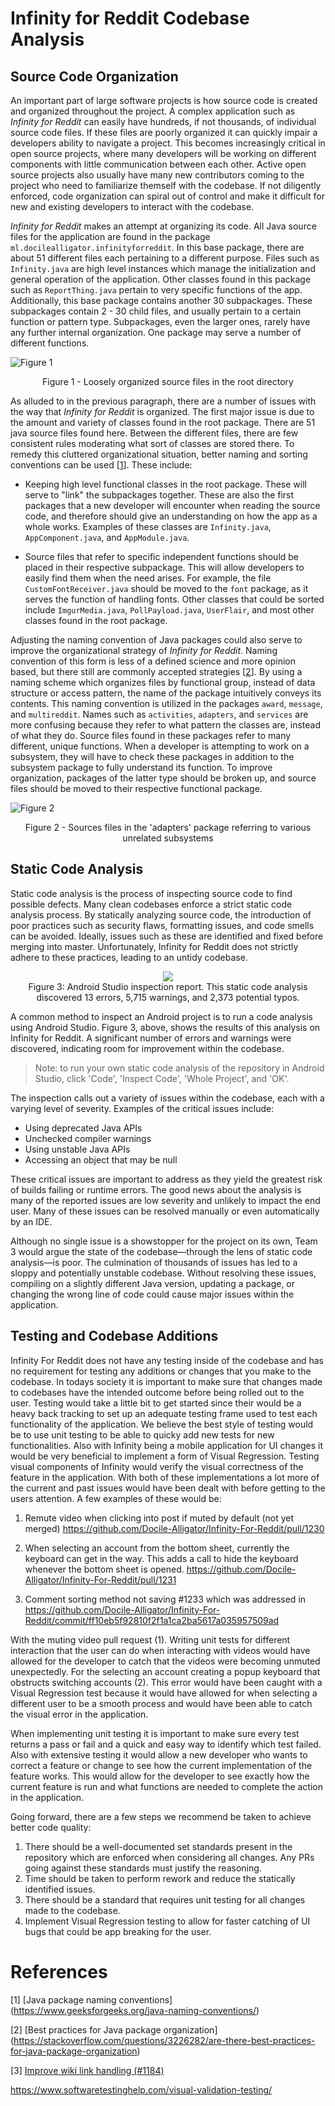 # Infinity for Reddit Codebase Analysis

## Source Code Organization

An important part of large software projects is how source code is created and organized throughout the project. A complex application such as *Infinity for Reddit* can easily have hundreds, if not thousands, of individual source code files. If these files are poorly organized it can quickly impair a developers ability to navigate a project. This becomes increasingly critical in open source projects, where many developers will be working on different components with little communication between each other. Active open source projects also usually have many new contributors coming to the project who need to familiarize themself with the codebase. If not diligently enforced, code organization can spiral out of control and make it difficult for new and existing developers to interact with the codebase.

*Infinity for Reddit* makes an attempt at organizing its code. All Java source files for the application are found in the package `ml.docilealligator.infinityforreddit`. In this base package, there are about 51 different files each pertaining to a different purpose. Files such as `Infinity.java` are high level instances which manage the initialization and general operation of the application. Other classes found in this package such as `ReportThing.java` pertain to very specific functions of the app. Additionally, this base package contains another 30 subpackages. These subpackages contain 2 - 30 child files, and usually pertain to a certain function or pattern type. Subpackages, even the larger ones, rarely have any further internal organization. One package may serve a number of different functions.

![Figure 1](./assets/root-directory.png)
<p align = "center">
Figure 1 - Loosely organized source files in the root directory
</p>

As alluded to in the previous paragraph, there are a number of issues with the way that *Infinity for Reddit* is organized. The first major issue is due to the amount and variety of classes found in the root package. There are 51 java source files found here. Between the different files, there are few consistent rules moderating what sort of classes are stored there. To remedy this cluttered organizational situation, better naming and sorting conventions can be used [[1](#references)]. These include:

- Keeping high level functional classes in the root package. These will serve to "link" the subpackages together. These are also the first packages that a new developer will encounter when reading the source code, and therefore should give an understanding on how the app as a whole works. Examples of these classes are `Infinity.java`, `AppComponent.java`, and `AppModule.java`.

- Source files that refer to specific independent functions should be placed in their respective subpackage. This will allow developers to easily find them when the need arises. For example, the file `CustomFontReceiver.java` should be moved to the `font` package, as it serves the function of handling fonts. Other classes that could be sorted include `ImgurMedia.java`, `PollPayload.java`, `UserFlair`, and most other classes found in the root package.

Adjusting the naming convention of Java packages could also serve to improve the organizational strategy of *Infinity for Reddit*. Naming convention of this form is less of a defined science and more opinion based, but there still are commonly accepted strategies [[2](#references)]. By using a naming scheme which organizes files by functional group, instead of data structure or access pattern, the name of the package intuitively conveys its contents. This naming convention is utilized in the packages `award`, `message`, and `multireddit`. Names such as `activities`, `adapters`, and `services` are more confusing because they refer to what pattern the classes are, instead of what they do. Source files found in these packages refer to many different, unique functions. When a developer is attempting to work on a subsystem, they will have to check these packages in addition to the subsystem package to fully understand its function. To improve organization, packages of the latter type should be broken up, and source files should be moved to their respective functional package.

![Figure 2](./assets/adapters.png)

<p align = "center">
Figure 2 - Sources files in the 'adapters' package referring to various unrelated subsystems
</p>

## Static Code Analysis

Static code analysis is the process of inspecting source code to find possible defects. Many clean codebases enforce a strict static code analysis process. By statically analyzing source code, the introduction of poor practices such as security flaws, formatting issues, and code smells can be avoided. Ideally, issues such as these are identified and fixed before merging into master. Unfortunately, Infinity for Reddit does not strictly adhere to these practices, leading to an untidy codebase.


<p align = "center">
<img src="./assets/android-studio-inspection-report.png"/><br>
Figure 3: Android Studio inspection report. This static code analysis discovered 13 errors, 5,715 warnings, and 2,373 potential typos.
</p>


A common method to inspect an Android project is to run a code analysis using Android Studio. Figure 3, above, shows the results of this analysis on Infinity for Reddit. A significant number of errors and warnings were discovered, indicating room for improvement within the codebase.

> Note: to run your own static code analysis of the repository in Android Studio, click 'Code', 'Inspect Code', 'Whole Project', and 'OK'.

The inspection calls out a variety of issues within the codebase, each with a varying level of severity. Examples of the critical issues include:
- Using deprecated Java APIs
- Unchecked compiler warnings
- Using unstable Java APIs
- Accessing an object that may be null

These critical issues are important to address as they yield the greatest risk of builds failing or runtime errors. The good news about the analysis is many of the reported issues are low severity and unlikely to impact the end user. Many of these issues can be resolved manually or even automatically by an IDE.

Although no single issue is a showstopper for the project on its own, Team 3 would argue the state of the codebase—through the lens of static code analysis—is poor. The culmination of thousands of issues has led to a sloppy and potentially unstable codebase. Without resolving these issues, compiling on a slightly different Java version, updating a package, or changing the wrong line of code could cause major issues within the application.

## Testing and Codebase Additions
Infinity For Reddit does not have any testing inside of the codebase and has no requirement for testing any additions or changes that you make to the codebase. In todays society it is important to make sure that changes made to codebases have the intended outcome before being rolled out to the user. Testing would take a little bit to get started since their would be a heavy back tracking to set up an adequate testing frame used to test each functionality of the application. We believe the best style of testing would be to use unit testing to be able to quicky add new tests for new functionalities. Also with Infinity being a mobile application for UI changes it would be very beneficial to implement a form of Visual Regression. Testing visual components of Infinity would verify the visual correctness of the feature in the application. With both of these implementations a lot more of the current and past issues would have been dealt with before getting to the users attention. A few examples of these would be: 

1. Remute video when clicking into post if muted by default (not yet merged) https://github.com/Docile-Alligator/Infinity-For-Reddit/pull/1230

2. When selecting an account from the bottom sheet, currently the keyboard can get in the way. This adds a call to hide the keyboard whenever the bottom sheet is opened. https://github.com/Docile-Alligator/Infinity-For-Reddit/pull/1231

3. Comment sorting method not saving #1233 which was addressed in https://github.com/Docile-Alligator/Infinity-For-Reddit/commit/ff10eb5f92810f2f1a1ca2ba5617a035957509ad

With the muting video pull request (1). Writing unit tests for different interaction that the user can do when interacting with videos would have allowed for the developer to catch that the videos were becoming unmuted unexpectedly. For the selecting an account creating a popup keyboard that obstructs switching accounts (2). This error would have been caught with a Visual Regression test because it would have allowed for when selecting a different user to be a smooth process and would have been able to catch the visual error in the application. 

When implementing unit testing it is important to make sure every test returns a pass or fail and a quick and easy way to identify which test failed. Also with extensive testing it would allow a new developer who wants to correct a feature or change  to see how the current implementation of the feature works. This would allow for the developer to see exactly how the current feature is run and what functions are needed to complete the action in the application.

Going forward, there are a few steps we recommend be taken to achieve better code quality:

1. There should be a well-documented set standards present in the repository which are enforced when considering all changes. Any PRs going against these standards must justify the reasoning.
2. Time should be taken to perform rework and reduce the statically identified issues.
3. There should be a standard that requires unit testing for all changes made to the codebase.
4. Implement Visual Regression testing to allow for faster catching of UI bugs that could be app breaking for the user.

# References

[1] [Java package naming conventions]
(https://www.geeksforgeeks.org/java-naming-conventions/)

[2] [Best practices for Java package organization]
(https://stackoverflow.com/questions/3226282/are-there-best-practices-for-java-package-organization)

[3] [Improve wiki link handling (#1184)](https://github.com/Docile-Alligator/Infinity-For-Reddit/pull/1184)

https://www.softwaretestinghelp.com/visual-validation-testing/
